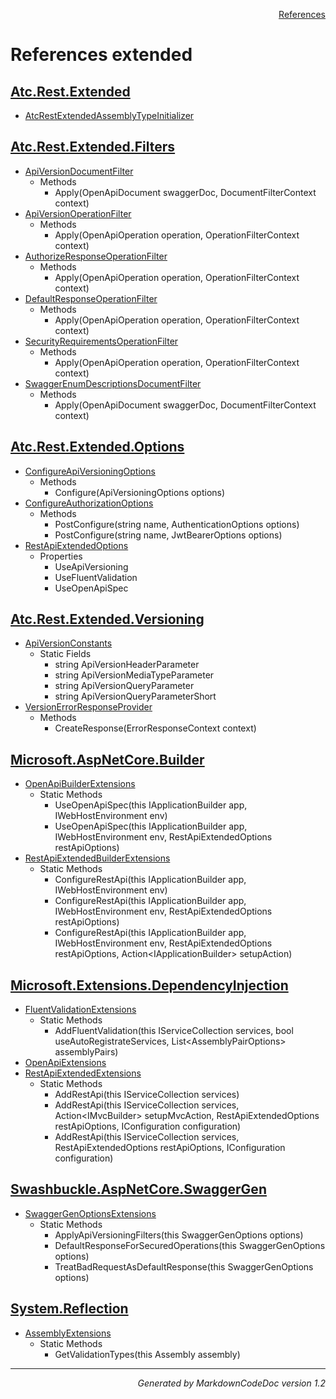 <div style='text-align: right'>

[References](Index.md)

</div>


# References extended

## [Atc.Rest.Extended](Atc.Rest.Extended.md)

- [AtcRestExtendedAssemblyTypeInitializer](Atc.Rest.Extended.md#atcrestextendedassemblytypeinitializer)

## [Atc.Rest.Extended.Filters](Atc.Rest.Extended.Filters.md)

- [ApiVersionDocumentFilter](Atc.Rest.Extended.Filters.md#apiversiondocumentfilter)
  -  Methods
     - Apply(OpenApiDocument swaggerDoc, DocumentFilterContext context)
- [ApiVersionOperationFilter](Atc.Rest.Extended.Filters.md#apiversionoperationfilter)
  -  Methods
     - Apply(OpenApiOperation operation, OperationFilterContext context)
- [AuthorizeResponseOperationFilter](Atc.Rest.Extended.Filters.md#authorizeresponseoperationfilter)
  -  Methods
     - Apply(OpenApiOperation operation, OperationFilterContext context)
- [DefaultResponseOperationFilter](Atc.Rest.Extended.Filters.md#defaultresponseoperationfilter)
  -  Methods
     - Apply(OpenApiOperation operation, OperationFilterContext context)
- [SecurityRequirementsOperationFilter](Atc.Rest.Extended.Filters.md#securityrequirementsoperationfilter)
  -  Methods
     - Apply(OpenApiOperation operation, OperationFilterContext context)
- [SwaggerEnumDescriptionsDocumentFilter](Atc.Rest.Extended.Filters.md#swaggerenumdescriptionsdocumentfilter)
  -  Methods
     - Apply(OpenApiDocument swaggerDoc, DocumentFilterContext context)

## [Atc.Rest.Extended.Options](Atc.Rest.Extended.Options.md)

- [ConfigureApiVersioningOptions](Atc.Rest.Extended.Options.md#configureapiversioningoptions)
  -  Methods
     - Configure(ApiVersioningOptions options)
- [ConfigureAuthorizationOptions](Atc.Rest.Extended.Options.md#configureauthorizationoptions)
  -  Methods
     - PostConfigure(string name, AuthenticationOptions options)
     - PostConfigure(string name, JwtBearerOptions options)
- [RestApiExtendedOptions](Atc.Rest.Extended.Options.md#restapiextendedoptions)
  -  Properties
     - UseApiVersioning
     - UseFluentValidation
     - UseOpenApiSpec

## [Atc.Rest.Extended.Versioning](Atc.Rest.Extended.Versioning.md)

- [ApiVersionConstants](Atc.Rest.Extended.Versioning.md#apiversionconstants)
  -  Static Fields
     - string ApiVersionHeaderParameter
     - string ApiVersionMediaTypeParameter
     - string ApiVersionQueryParameter
     - string ApiVersionQueryParameterShort
- [VersionErrorResponseProvider](Atc.Rest.Extended.Versioning.md#versionerrorresponseprovider)
  -  Methods
     - CreateResponse(ErrorResponseContext context)

## [Microsoft.AspNetCore.Builder](Microsoft.AspNetCore.Builder.md)

- [OpenApiBuilderExtensions](Microsoft.AspNetCore.Builder.md#openapibuilderextensions)
  -  Static Methods
     - UseOpenApiSpec(this IApplicationBuilder app, IWebHostEnvironment env)
     - UseOpenApiSpec(this IApplicationBuilder app, IWebHostEnvironment env, RestApiExtendedOptions restApiOptions)
- [RestApiExtendedBuilderExtensions](Microsoft.AspNetCore.Builder.md#restapiextendedbuilderextensions)
  -  Static Methods
     - ConfigureRestApi(this IApplicationBuilder app, IWebHostEnvironment env)
     - ConfigureRestApi(this IApplicationBuilder app, IWebHostEnvironment env, RestApiExtendedOptions restApiOptions)
     - ConfigureRestApi(this IApplicationBuilder app, IWebHostEnvironment env, RestApiExtendedOptions restApiOptions, Action&lt;IApplicationBuilder&gt; setupAction)

## [Microsoft.Extensions.DependencyInjection](Microsoft.Extensions.DependencyInjection.md)

- [FluentValidationExtensions](Microsoft.Extensions.DependencyInjection.md#fluentvalidationextensions)
  -  Static Methods
     - AddFluentValidation(this IServiceCollection services, bool useAutoRegistrateServices, List&lt;AssemblyPairOptions&gt; assemblyPairs)
- [OpenApiExtensions](Microsoft.Extensions.DependencyInjection.md#openapiextensions)
- [RestApiExtendedExtensions](Microsoft.Extensions.DependencyInjection.md#restapiextendedextensions)
  -  Static Methods
     - AddRestApi(this IServiceCollection services)
     - AddRestApi(this IServiceCollection services, Action&lt;IMvcBuilder&gt; setupMvcAction, RestApiExtendedOptions restApiOptions, IConfiguration configuration)
     - AddRestApi(this IServiceCollection services, RestApiExtendedOptions restApiOptions, IConfiguration configuration)

## [Swashbuckle.AspNetCore.SwaggerGen](Swashbuckle.AspNetCore.SwaggerGen.md)

- [SwaggerGenOptionsExtensions](Swashbuckle.AspNetCore.SwaggerGen.md#swaggergenoptionsextensions)
  -  Static Methods
     - ApplyApiVersioningFilters(this SwaggerGenOptions options)
     - DefaultResponseForSecuredOperations(this SwaggerGenOptions options)
     - TreatBadRequestAsDefaultResponse(this SwaggerGenOptions options)

## [System.Reflection](System.Reflection.md)

- [AssemblyExtensions](System.Reflection.md#assemblyextensions)
  -  Static Methods
     - GetValidationTypes(this Assembly assembly)

<hr /><div style='text-align: right'><i>Generated by MarkdownCodeDoc version 1.2</i></div>

